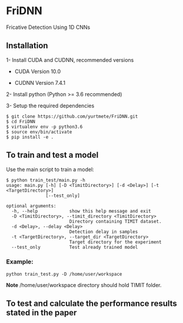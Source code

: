 # FriDNN
Fricative Detection Using 1D CNNs

## Installation

1- Install CUDA and CUDNN, recommended versions

* CUDA Version 10.0

* CUDNN Version 7.4.1

2- Install python (Python >= 3.6 recommended)

3- Setup the required dependencies

```
$ git clone https://github.com/yurtmete/FriDNN.git 
$ cd FriDNN
$ virtualenv env -p python3.6
$ source env/bin/activate
$ pip install -e .
```
## To train and test a model

Use the main script to train a model:

```
$ python train_test/main.py -h
usage: main.py [-h] [-D <TimitDirectory>] [-d <Delay>] [-t <TargetDirectory>]
               [--test_only]

optional arguments:
  -h, --help            show this help message and exit
  -D <TimitDirectory>, --timit_directory <TimitDirectory>
                        Directory containing TIMIT dataset.
  -d <Delay>, --delay <Delay>
                        Detection delay in samples
  -t <TargetDirectory>, --target_dir <TargetDirectory>
                        Target directory for the experiment
  --test_only           Test already trained model
```

### Example:
```
python train_test.py -D /home/user/workspace 
```
**Note** /home/user/workspace directory should hold TIMIT folder. 

## To test and calculate the performance results stated in the paper 